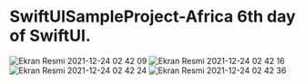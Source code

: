 # SwiftUISampleProject-Africa 6th day of SwiftUI.

![Ekran Resmi 2021-12-24 02 42 09](https://user-images.githubusercontent.com/89414084/147299901-ff69209c-d7ec-4dd0-922f-e75939ed5293.png)
![Ekran Resmi 2021-12-24 02 42 16](https://user-images.githubusercontent.com/89414084/147299902-4635c7af-d884-41f7-a857-bea54a5f40c4.png)
![Ekran Resmi 2021-12-24 02 42 24](https://user-images.githubusercontent.com/89414084/147299903-739c489a-b5b1-4bd7-a4cd-3c4f2d896e65.png)
![Ekran Resmi 2021-12-24 02 42 36](https://user-images.githubusercontent.com/89414084/147299915-19f0b58a-aac3-47c8-be27-b40cdecceda0.png)

